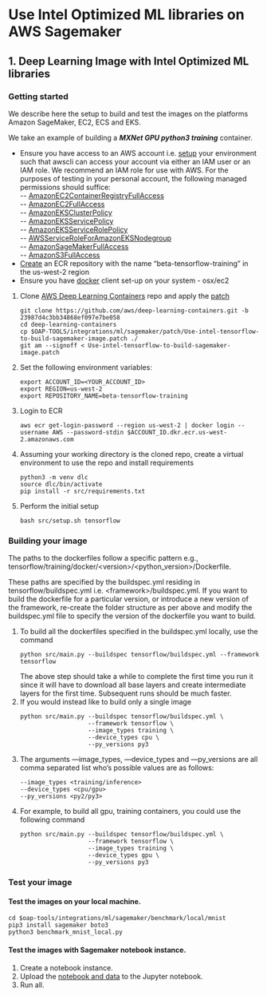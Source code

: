 # Use Intel Optimized ML libraries on  AWS Sagemaker


## 1.  Deep Learning Image with Intel Optimized ML libraries
### Getting started

We describe here the setup to build and test the images on the platforms Amazon SageMaker, EC2, ECS and EKS.

We take an example of building a ***MXNet GPU python3 training*** container.

* Ensure you have access to an AWS account i.e. [setup](https://docs.aws.amazon.com/cli/latest/userguide/cli-chap-configure.html) 
your environment such that awscli can access your account via either an IAM user or an IAM role. We recommend an IAM role for use with AWS. 
For the purposes of testing in your personal account, the following managed permissions should suffice: <br>
-- [AmazonEC2ContainerRegistryFullAccess](https://console.aws.amazon.com/iam/home#policies/arn:aws:iam::aws:policy/AmazonEC2ContainerRegistryFullAccess) <br>
-- [AmazonEC2FullAccess](https://console.aws.amazon.com/iam/home#policies/arn:aws:iam::aws:policy/AmazonEC2FullAccess) <br>
-- [AmazonEKSClusterPolicy](https://console.aws.amazon.com/iam/home#policies/arn:aws:iam::aws:policy/AmazonEKSClusterPolicy) <br>
-- [AmazonEKSServicePolicy](https://console.aws.amazon.com/iam/home#policies/arn:aws:iam::aws:policy/AmazonEKSServicePolicy) <br>
-- [AmazonEKSServiceRolePolicy](https://console.aws.amazon.com/iam/home#policies/arn:aws:iam::aws:policy/AmazonEKSServiceRolePolicy) <br>
-- [AWSServiceRoleForAmazonEKSNodegroup](https://console.aws.amazon.com/iam/home#policies/arn:aws:iam::aws:policy/AWSServiceRoleForAmazonEKSNodegroup) <br>
-- [AmazonSageMakerFullAccess](https://console.aws.amazon.com/iam/home#policies/arn:aws:iam::aws:policy/AmazonSageMakerFullAccess) <br>
-- [AmazonS3FullAccess](https://console.aws.amazon.com/iam/home#policies/arn:aws:iam::aws:policy/AmazonS3FullAccess) <br>
* [Create](https://docs.aws.amazon.com/cli/latest/reference/ecr/create-repository.html) an ECR repository with the name “beta-tensorflow-training” in the us-west-2 region
* Ensure you have [docker](https://docs.docker.com/get-docker/) client set-up on your system - osx/ec2

1. Clone  [AWS Deep Learning Containers](https://github.com/aws/deep-learning-containers.git) repo and apply the [patch](./patch/Use-intel-tensorflow-to-build-sagemaker-image.patch)
    ```
    git clone https://github.com/aws/deep-learning-containers.git -b 23987d4c3bb34868ef097e7be058
    cd deep-learning-containers
    cp $OAP-TOOLS/integrations/ml/sagemaker/patch/Use-intel-tensorflow-to-build-sagemaker-image.patch ./
    git am --signoff < Use-intel-tensorflow-to-build-sagemaker-image.patch
    ```
2. Set the following environment variables: 
    ```shell script
    export ACCOUNT_ID=<YOUR_ACCOUNT_ID>
    export REGION=us-west-2
    export REPOSITORY_NAME=beta-tensorflow-training
    ``` 
3. Login to ECR
    ```shell script
    aws ecr get-login-password --region us-west-2 | docker login --username AWS --password-stdin $ACCOUNT_ID.dkr.ecr.us-west-2.amazonaws.com
    ``` 
4. Assuming your working directory is the cloned repo, create a virtual environment to use the repo and install requirements
    ```shell script
    python3 -m venv dlc
    source dlc/bin/activate
    pip install -r src/requirements.txt
    ``` 
5. Perform the initial setup
    ```shell script
    bash src/setup.sh tensorflow
    ```
### Building your image

The paths to the dockerfiles follow a specific pattern e.g., tensorflow/training/docker/\<version>/\<python_version>/Dockerfile.<processor>

These paths are specified by the buildspec.yml residing in tensorflow/buildspec.yml i.e. \<framework>/buildspec.yml. 
If you want to build the dockerfile for a particular version, or introduce a new version of the framework, re-create the 
folder structure as per above and modify the buildspec.yml file to specify the version of the dockerfile you want to build.

1. To build all the dockerfiles specified in the buildspec.yml locally, use the command
    ```shell script
    python src/main.py --buildspec tensorflow/buildspec.yml --framework tensorflow
    ``` 
    The above step should take a while to complete the first time you run it since it will have to download all base layers 
    and create intermediate layers for the first time. 
    Subsequent runs should be much faster.
2. If you would instead like to build only a single image
    ```shell script
    python src/main.py --buildspec tensorflow/buildspec.yml \
                       --framework tensorflow \
                       --image_types training \
                       --device_types cpu \
                       --py_versions py3
    ```
3. The arguments —image_types, —device_types and —py_versions are all comma separated list who’s possible values are as follows:
    ```shell script
    --image_types <training/inference>
    --device_types <cpu/gpu>
    --py_versions <py2/py3>
    ```
4. For example, to build all gpu, training containers, you could use the following command
    ```shell script
    python src/main.py --buildspec tensorflow/buildspec.yml \
                       --framework tensorflow \
                       --image_types training \
                       --device_types gpu \
                       --py_versions py3
    ```


### Test your image
#### Test the images on your local machine.

```
cd $oap-tools/integrations/ml/sagemaker/benchmark/local/mnist
pip3 install sagemaker boto3
python3 benchmark_mnist_local.py
```


#### Test the images with Sagemaker notebook instance.

1. Create a notebook instance.
2. Upload the [notebook and data](benchmark/notebook-instance/mnist/tensorflow_mnist_train.ipynb) to the Jupyter notebook.
3. Run all.

